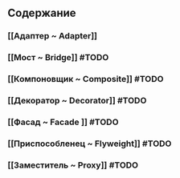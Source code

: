## Содержание
### [[Адаптер ~ Adapter]]
### [[Мост ~ Bridge]] #TODO
### [[Компоновщик ~ Composite]] #TODO 
### [[Декоратор ~ Decorator]] #TODO 
### [[Фасад ~ Facade ]] #TODO
### [[Приспособленец ~ Flyweight]] #TODO 
### [[Заместитель ~ Proxy]] #TODO
